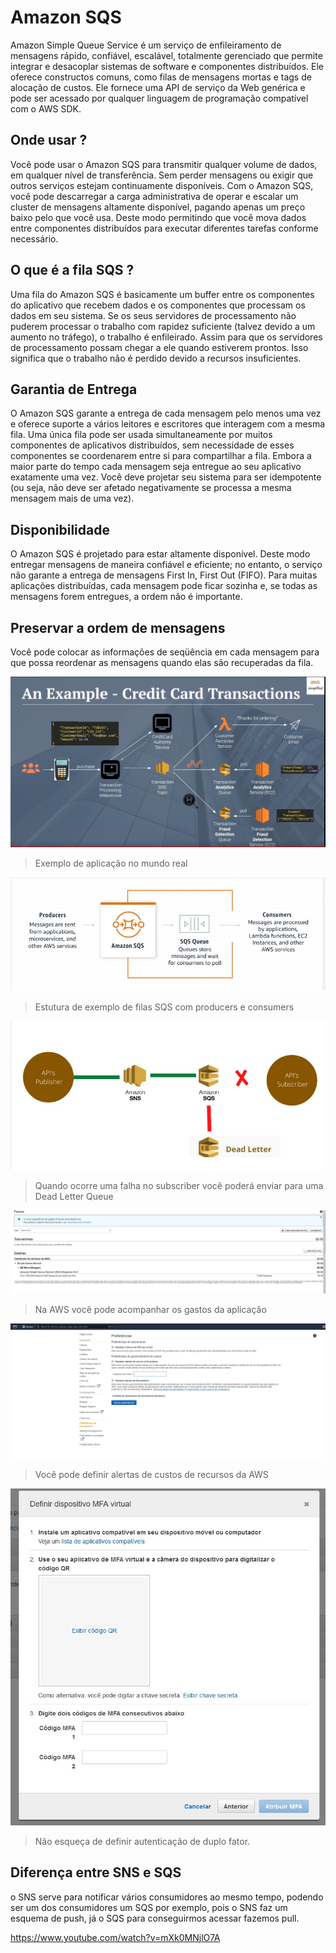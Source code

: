 
# Amazon SQS

Amazon Simple Queue Service é um serviço de enfileiramento de mensagens rápido, confiável, escalável,
totalmente gerenciado que permite integrar e desacoplar sistemas de software e componentes distribuídos.
Ele oferece constructos comuns, como filas de mensagens mortas e tags de alocação de custos.
Ele fornece uma API de serviço da Web genérica e pode ser acessado por qualquer linguagem de programação compatível com o AWS SDK.

## Onde usar ?
Você pode usar o Amazon SQS para transmitir qualquer volume de dados, em qualquer nível de transferência.
Sem perder mensagens ou exigir que outros serviços estejam continuamente disponíveis.
Com o Amazon SQS, você pode descarregar a carga administrativa de operar e escalar um cluster de mensagens altamente disponível, pagando apenas um preço baixo pelo que você usa.
Deste modo permitindo que você mova dados entre componentes distribuídos para executar diferentes tarefas conforme necessário.


## O que é a fila SQS ?
Uma fila do Amazon SQS é basicamente um buffer entre os componentes do aplicativo que recebem dados e os componentes que processam os dados em seu sistema.
Se os seus servidores de processamento não puderem processar o trabalho com rapidez suficiente (talvez devido a um aumento no tráfego), o trabalho é enfileirado.
Assim para que os servidores de processamento possam chegar a ele quando estiverem prontos.
Isso significa que o trabalho não é perdido devido a recursos insuficientes.

## Garantia de Entrega
O Amazon SQS garante a entrega de cada mensagem pelo menos uma vez e oferece suporte a vários leitores e escritores que interagem com a mesma fila.
Uma única fila pode ser usada simultaneamente por muitos componentes de aplicativos distribuídos, sem necessidade de esses componentes se coordenarem entre si para compartilhar a fila.
Embora a maior parte do tempo cada mensagem seja entregue ao seu aplicativo exatamente uma vez.
Você deve projetar seu sistema para ser idempotente (ou seja, não deve ser afetado negativamente se processa a mesma mensagem mais de uma vez).


## Disponibilidade

O Amazon SQS é projetado para estar altamente disponível.
Deste modo entregar mensagens de maneira confiável e eficiente; no entanto, o serviço não garante a entrega de mensagens First In, First Out (FIFO).
Para muitas aplicações distribuídas, cada mensagem pode ficar sozinha e, se todas as mensagens forem entregues, a ordem não é importante.


## Preservar a ordem de mensagens


Você pode colocar as informações de seqüência em cada mensagem para que possa reordenar as mensagens quando elas são recuperadas da fila.

![imagem](./6.jpg)
> Exemplo de aplicação no mundo real

![imagem](./1.jpg)

> Estutura de exemplo de filas SQS com producers e consumers 

![imagem](./2.jpg)

> Quando ocorre uma falha no subscriber você poderá enviar para uma Dead Letter Queue 

![imagem](./3.jpg)

> Na AWS você pode acompanhar os gastos da aplicação

![imagem](./4.jpg)

> Você pode definir alertas de custos de recursos da AWS 

![imagem](./5.jpg)

> Não esqueça de definir autenticação de duplo fator.


## Diferença entre SNS e SQS

o SNS serve para notificar vários consumidores ao mesmo tempo, podendo ser um dos consumidores um SQS por exemplo, pois o SNS faz um esquema de push, já o SQS para conseguirmos acessar fazemos pull.

<https://www.youtube.com/watch?v=mXk0MNjlO7A>
